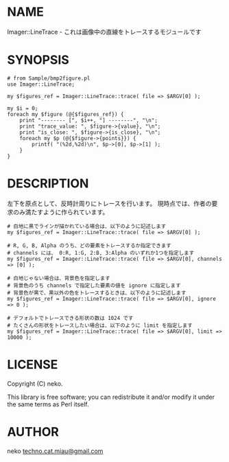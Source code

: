 # NAME

Imager::LineTrace - これは画像中の直線をトレースするモジュールです

# SYNOPSIS

    # from Sample/bmp2figure.pl
    use Imager::LineTrace;

    my $figures_ref = Imager::LineTrace::trace( file => $ARGV[0] );

    my $i = 0;
    foreach my $figure (@{$figures_ref}) {
        print "-------- [", $i++, "] --------", "\n";
        print "trace_value: ", $figure->{value}, "\n";
        print "is_close: ", $figure->{is_close}, "\n";
        foreach my $p (@{$figure->{points}}) {
            printf( "(%2d,%2d)\n", $p->[0], $p->[1] );
        }
    }

# DESCRIPTION

左下を原点として、反時計周りにトレースを行います。
現時点では、作者の要求のみ満たすように作られています。

    # 白地に黒でラインが描かれている場合は、以下のように記述します
    my $figures_ref = Imager::LineTrace::trace( file => $ARGV[0] );

    # R, G, B, Alpha のうち、どの要素をトレースするか指定できます
    # channels には、 0:R, 1:G, 2:B, 3:Alpha のいずれか1つを指定します
    my $figures_ref = Imager::LineTrace::trace( file => $ARGV[0], channels => [0] );

    # 白地じゃない場合は、背景色を指定します
    # 背景色のうち channels で指定した要素の値を ignore に指定します
    # 背景色が黒で、黒以外の色をトレースするときは、以下のように記述します
    my $figures_ref = Imager::LineTrace::trace( file => $ARGV[0], ignore => 0 );

    # デフォルトでトレースできる形状の数は 1024 です
    # たくさんの形状をトレースしたい場合は、以下のように limit を指定します
    my $figures_ref = Imager::LineTrace::trace( file => $ARGV[0], limit => 10000 );

# LICENSE

Copyright (C) neko.

This library is free software; you can redistribute it and/or modify
it under the same terms as Perl itself.

# AUTHOR

neko <techno.cat.miau@gmail.com>
